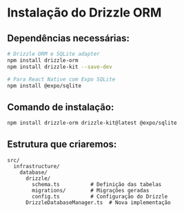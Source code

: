 # Instalação do Drizzle ORM

## Dependências necessárias:

```bash
# Drizzle ORM e SQLite adapter
npm install drizzle-orm
npm install drizzle-kit --save-dev

# Para React Native com Expo SQLite
npm install @expo/sqlite
```

## Comando de instalação:

```bash
npm install drizzle-orm drizzle-kit@latest @expo/sqlite
```

## Estrutura que criaremos:

```
src/
  infrastructure/
    database/
      drizzle/
        schema.ts          # Definição das tabelas
        migrations/        # Migrações geradas
        config.ts          # Configuração do Drizzle
      DrizzleDatabaseManager.ts  # Nova implementação
```
